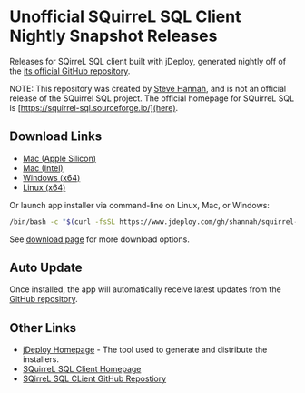 # Unofficial SQuirreL SQL Client Nightly Snapshot Releases
Releases for SQirreL SQL client built with jDeploy, generated nightly off of the [its official GitHub repository](https://github.com/squirrel-sql-client/squirrel-sql-code).

NOTE: This repository was created by [Steve Hannah](https://sjhannah.com), and is not an official release of the SQuirrel SQL project.  The official homepage for SQuirreL SQL is [https://squirrel-sql.sourceforge.io/](here).

## Download Links

* [Mac (Apple Silicon)](https://github.com/shannah/squirrel-sql-releases/releases/download/master/SQirreL.SQL.Client.Installer-mac-arm64-%40master_25J7.tgz)
* [Mac (Intel)](https://github.com/shannah/squirrel-sql-releases/releases/download/master/SQirreL.SQL.Client.Installer-mac-x64-%40master_25J7.tgz)
* [Windows (x64)](https://github.com/shannah/squirrel-sql-releases/releases/download/master/SQirreL.SQL.Client.Installer-win-x64-%40master_25J7.zip)
* [Linux (x64)](https://github.com/shannah/squirrel-sql-releases/releases/download/master/SQirreL.SQL.Client.Installer-linux-x64-%40master_25J7.gz)

Or launch app installer via command-line on Linux, Mac, or Windows:

```bash
/bin/bash -c "$(curl -fsSL https://www.jdeploy.com/gh/shannah/squirrel-sql-releases/master/install.sh)"
```

See [download page](https://www.jdeploy.com/gh/shannah/squirrel-sql-releases/master) for more download options.


## Auto Update

Once installed, the app will automatically receive latest updates from the [GitHub repository](https://github.com/squirrel-sql-client/squirrel-sql-code).

## Other Links

- [jDeploy Homepage](https://github.com/squirrel-sql-client/squirrel-sql-code) - The tool used to generate and distribute the installers.
- [SQuirreL SQL Client Homepage](https://squirrel-sql.sourceforge.io/)
- [SQirreL SQL CLient GitHub Repostiory](https://github.com/squirrel-sql-client/squirrel-sql-code)